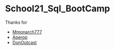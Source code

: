 # School21_Sql_BootCamp

Thanks for

- [Mmonarch777](https://github.com/mmonarch777/sql_piscine "sql piscine")
- [Aperop](https://github.com/aperop/SQL_piscine_test "sql piscine")
- [DonOutcast](https://github.com/DonOutcast/School21_Sql_BootCamp "sql piscine")